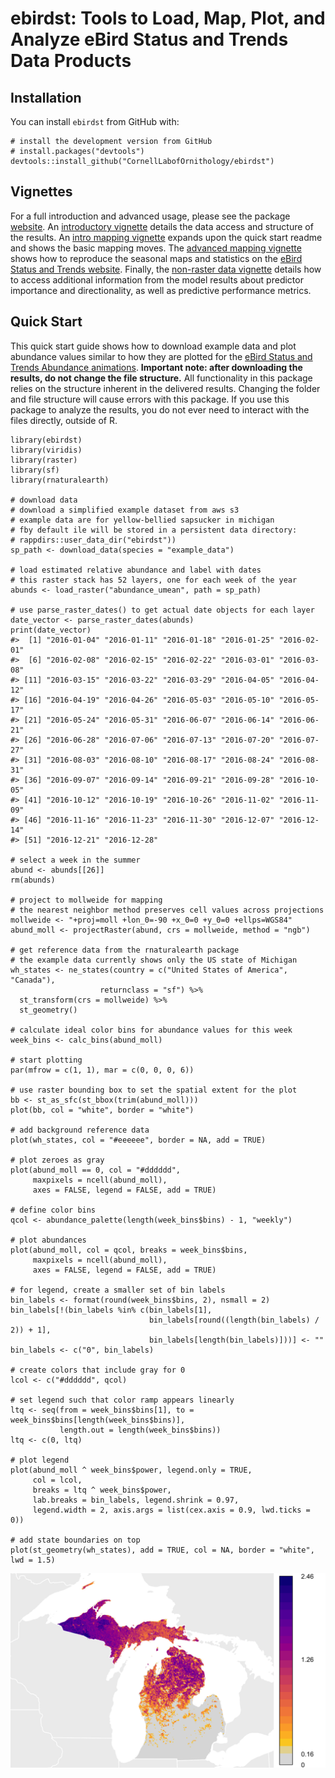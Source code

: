 <!-- README.md is generated from README.Rmd. Please edit that file -->
ebirdst: Tools to Load, Map, Plot, and Analyze eBird Status and Trends Data Products
====================================================================================

<!-- [![License: GPL v3](https://img.shields.io/badge/License-GPL%20v3-blue.svg)](http://www.gnu.org/licenses/gpl-3.0) -->
Installation
------------

You can install `ebirdst` from GitHub with:

    # install the development version from GitHub
    # install.packages("devtools")
    devtools::install_github("CornellLabofOrnithology/ebirdst")

Vignettes
---------

For a full introduction and advanced usage, please see the package
[website](https://cornelllabofornithology.github.io/ebirdst). An
[introductory
vignette](https://cornelllabofornithology.github.io/ebirdst/articles/ebirdst-introduction.html)
details the data access and structure of the results. An [intro mapping
vignette](https://cornelllabofornithology.github.io/ebirdst/articles/ebirdst-intro-mapping.html)
expands upon the quick start readme and shows the basic mapping moves.
The [advanced mapping
vignette](https://cornelllabofornithology.github.io/ebirdst/articles/ebirdst-advanced-mapping.html)
shows how to reproduce the seasonal maps and statistics on the [eBird
Status and Trends website](https://ebird.org/science/status-and-trends).
Finally, the [non-raster data
vignette](https://cornelllabofornithology.github.io/ebirdst/articles/ebirdst-pipd.html)
details how to access additional information from the model results
about predictor importance and directionality, as well as predictive
performance metrics.

Quick Start
-----------

This quick start guide shows how to download example data and plot
abundance values similar to how they are plotted for the [eBird Status
and Trends Abundance
animations](https://ebird.org/science/status-and-trends/woothr/abundance-map-weekly).
**Important note: after downloading the results, do not change the file
structure.** All functionality in this package relies on the structure
inherent in the delivered results. Changing the folder and file
structure will cause errors with this package. If you use this package
to analyze the results, you do not ever need to interact with the files
directly, outside of R.

    library(ebirdst)
    library(viridis)
    library(raster)
    library(sf)
    library(rnaturalearth)

    # download data
    # download a simplified example dataset from aws s3
    # example data are for yellow-bellied sapsucker in michigan
    # fby default ile will be stored in a persistent data directory:
    # rappdirs::user_data_dir("ebirdst"))
    sp_path <- download_data(species = "example_data")

    # load estimated relative abundance and label with dates
    # this raster stack has 52 layers, one for each week of the year
    abunds <- load_raster("abundance_umean", path = sp_path)

    # use parse_raster_dates() to get actual date objects for each layer
    date_vector <- parse_raster_dates(abunds)
    print(date_vector)
    #>  [1] "2016-01-04" "2016-01-11" "2016-01-18" "2016-01-25" "2016-02-01"
    #>  [6] "2016-02-08" "2016-02-15" "2016-02-22" "2016-03-01" "2016-03-08"
    #> [11] "2016-03-15" "2016-03-22" "2016-03-29" "2016-04-05" "2016-04-12"
    #> [16] "2016-04-19" "2016-04-26" "2016-05-03" "2016-05-10" "2016-05-17"
    #> [21] "2016-05-24" "2016-05-31" "2016-06-07" "2016-06-14" "2016-06-21"
    #> [26] "2016-06-28" "2016-07-06" "2016-07-13" "2016-07-20" "2016-07-27"
    #> [31] "2016-08-03" "2016-08-10" "2016-08-17" "2016-08-24" "2016-08-31"
    #> [36] "2016-09-07" "2016-09-14" "2016-09-21" "2016-09-28" "2016-10-05"
    #> [41] "2016-10-12" "2016-10-19" "2016-10-26" "2016-11-02" "2016-11-09"
    #> [46] "2016-11-16" "2016-11-23" "2016-11-30" "2016-12-07" "2016-12-14"
    #> [51] "2016-12-21" "2016-12-28"

    # select a week in the summer
    abund <- abunds[[26]]
    rm(abunds)

    # project to mollweide for mapping
    # the nearest neighbor method preserves cell values across projections
    mollweide <- "+proj=moll +lon_0=-90 +x_0=0 +y_0=0 +ellps=WGS84"
    abund_moll <- projectRaster(abund, crs = mollweide, method = "ngb")

    # get reference data from the rnaturalearth package
    # the example data currently shows only the US state of Michigan
    wh_states <- ne_states(country = c("United States of America", "Canada"),
                        returnclass = "sf") %>% 
      st_transform(crs = mollweide) %>% 
      st_geometry()
      
    # calculate ideal color bins for abundance values for this week
    week_bins <- calc_bins(abund_moll)

    # start plotting
    par(mfrow = c(1, 1), mar = c(0, 0, 0, 6))

    # use raster bounding box to set the spatial extent for the plot
    bb <- st_as_sfc(st_bbox(trim(abund_moll)))
    plot(bb, col = "white", border = "white")

    # add background reference data
    plot(wh_states, col = "#eeeeee", border = NA, add = TRUE)

    # plot zeroes as gray
    plot(abund_moll == 0, col = "#dddddd", 
         maxpixels = ncell(abund_moll),
         axes = FALSE, legend = FALSE, add = TRUE)

    # define color bins
    qcol <- abundance_palette(length(week_bins$bins) - 1, "weekly")

    # plot abundances
    plot(abund_moll, col = qcol, breaks = week_bins$bins,
         maxpixels = ncell(abund_moll),
         axes = FALSE, legend = FALSE, add = TRUE)

    # for legend, create a smaller set of bin labels
    bin_labels <- format(round(week_bins$bins, 2), nsmall = 2)
    bin_labels[!(bin_labels %in% c(bin_labels[1],
                                   bin_labels[round((length(bin_labels) / 2)) + 1],
                                   bin_labels[length(bin_labels)]))] <- ""
    bin_labels <- c("0", bin_labels)

    # create colors that include gray for 0
    lcol <- c("#dddddd", qcol)

    # set legend such that color ramp appears linearly
    ltq <- seq(from = week_bins$bins[1], to = week_bins$bins[length(week_bins$bins)],
               length.out = length(week_bins$bins))
    ltq <- c(0, ltq)

    # plot legend
    plot(abund_moll ^ week_bins$power, legend.only = TRUE,
         col = lcol,
         breaks = ltq ^ week_bins$power, 
         lab.breaks = bin_labels, legend.shrink = 0.97,
         legend.width = 2, axis.args = list(cex.axis = 0.9, lwd.ticks = 0))

    # add state boundaries on top
    plot(st_geometry(wh_states), add = TRUE, col = NA, border = "white", lwd = 1.5)

<img src="README-quick_start-1.png" style="display: block; margin: auto;" />
